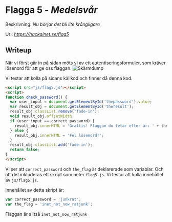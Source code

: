 # Flagga 5 - *Medelsvår*
Beskrivning: *Nu börjar det bli lite krångligare*

Url: *https://hackainet.se/flag5*

## Writeup
När vi först går in på sidan möts vi av ett autentiseringsformuler, som kräver lösenord för att ge oss flaggan.
![Skärmdump](https://user-images.githubusercontent.com/34009701/236377852-ba393fe2-d750-4f0d-86d8-f59ff318b311.png)

Vi testar att kolla på sidans källkod och finner då denna kod.

``` html
<script src="js/flag5.js"></script>
<script>
function check_password() {
  var user_input = document.getElementById('thepassword').value;
  var result_obj = document.getElementById('theresult');
  result_obj.classList.remove('fade-in');
  void result_obj.offsetWidth;
  if (user_input == correct_password) {
    result_obj.innerHTML = 'Grattis! Flaggan du letar efter är: ' + the_flag;
  } else {
    result_obj.innerHTML = 'Fel lösenord!';
  }
  result_obj.classList.add('fade-in');
  return false;
}
</script> 
```

Vi ser att `correct_password` och `the_flag` är deklarerade som variablar. Och att det inkluderas ett skript som heter `flag5.js`. Vi testar att kolla innehållet av `js/flag5.js`.

Innehållet av detta skript är:

```js
var correct_password = 'junkrat';
var the_flag = 'inet_not_now_ratjunk';
``` 

Flaggan är alltså `inet_not_now_ratjunk`
